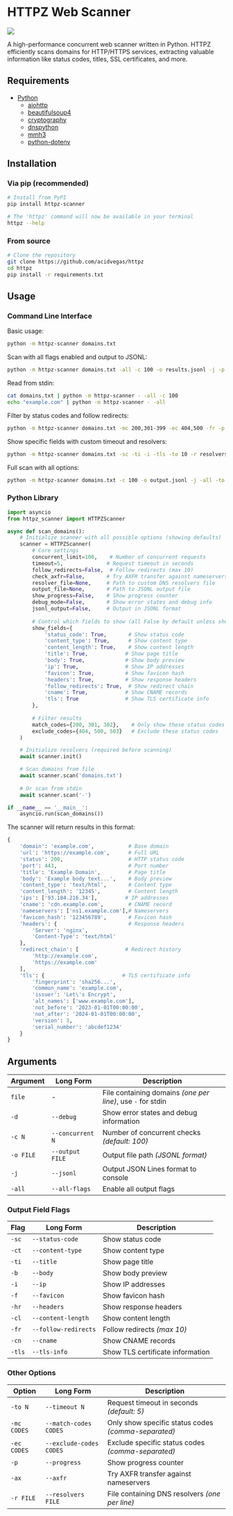 # HTTPZ Web Scanner

![](./.screens/preview.gif)

A high-performance concurrent web scanner written in Python. HTTPZ efficiently scans domains for HTTP/HTTPS services, extracting valuable information like status codes, titles, SSL certificates, and more.

## Requirements

- [Python](https://www.python.org/downloads/)
  - [aiohttp](https://pypi.org/project/aiohttp/)
  - [beautifulsoup4](https://pypi.org/project/beautifulsoup4/)
  - [cryptography](https://pypi.org/project/cryptography/)
  - [dnspython](https://pypi.org/project/dnspython/)
  - [mmh3](https://pypi.org/project/mmh3/)
  - [python-dotenv](https://pypi.org/project/python-dotenv/)

## Installation

### Via pip (recommended)
```bash
# Install from PyPI
pip install httpz-scanner

# The 'httpz' command will now be available in your terminal
httpz --help
```

### From source
```bash
# Clone the repository
git clone https://github.com/acidvegas/httpz
cd httpz
pip install -r requirements.txt
```

## Usage

### Command Line Interface

Basic usage:
```bash
python -m httpz-scanner domains.txt
```

Scan with all flags enabled and output to JSONL:
```bash
python -m httpz-scanner domains.txt -all -c 100 -o results.jsonl -j -p
```

Read from stdin:
```bash
cat domains.txt | python -m httpz-scanner - -all -c 100
echo "example.com" | python -m httpz-scanner - -all
```

Filter by status codes and follow redirects:
```bash
python -m httpz-scanner domains.txt -mc 200,301-399 -ec 404,500 -fr -p
```

Show specific fields with custom timeout and resolvers:
```bash
python -m httpz-scanner domains.txt -sc -ti -i -tls -to 10 -r resolvers.txt
```

Full scan with all options:
```bash
python -m httpz-scanner domains.txt -c 100 -o output.jsonl -j -all -to 10 -mc 200,301 -ec 404,500 -p -ax -r resolvers.txt
```

### Python Library
```python
import asyncio
from httpz_scanner import HTTPZScanner

async def scan_domains():
    # Initialize scanner with all possible options (showing defaults)
    scanner = HTTPZScanner(
        # Core settings
        concurrent_limit=100,    # Number of concurrent requests
        timeout=5,              # Request timeout in seconds
        follow_redirects=False,  # Follow redirects (max 10)
        check_axfr=False,       # Try AXFR transfer against nameservers
        resolver_file=None,     # Path to custom DNS resolvers file
        output_file=None,       # Path to JSONL output file
        show_progress=False,    # Show progress counter
        debug_mode=False,       # Show error states and debug info
        jsonl_output=False,     # Output in JSONL format
        
        # Control which fields to show (all False by default unless show_fields is None)
        show_fields={
            'status_code': True,       # Show status code
            'content_type': True,      # Show content type
            'content_length': True,    # Show content length
            'title': True,            # Show page title
            'body': True,             # Show body preview
            'ip': True,               # Show IP addresses
            'favicon': True,          # Show favicon hash
            'headers': True,          # Show response headers
            'follow_redirects': True,  # Show redirect chain
            'cname': True,            # Show CNAME records
            'tls': True               # Show TLS certificate info
        },
        
        # Filter results
        match_codes={200, 301, 302},    # Only show these status codes
        exclude_codes={404, 500, 503}   # Exclude these status codes
    )

    # Initialize resolvers (required before scanning)
    await scanner.init()

    # Scan domains from file
    await scanner.scan('domains.txt')
    
    # Or scan from stdin
    await scanner.scan('-')

if __name__ == '__main__':
    asyncio.run(scan_domains())
```

The scanner will return results in this format:
```python
{
    'domain': 'example.com',           # Base domain
    'url': 'https://example.com',      # Full URL
    'status': 200,                     # HTTP status code
    'port': 443,                       # Port number
    'title': 'Example Domain',         # Page title
    'body': 'Example body text...',    # Body preview
    'content_type': 'text/html',       # Content type
    'content_length': '12345',         # Content length
    'ips': ['93.184.216.34'],         # IP addresses
    'cname': 'cdn.example.com',        # CNAME record
    'nameservers': ['ns1.example.com'],# Nameservers
    'favicon_hash': '123456789',       # Favicon hash
    'headers': {                       # Response headers
        'Server': 'nginx',
        'Content-Type': 'text/html'
    },
    'redirect_chain': [               # Redirect history
        'http://example.com',
        'https://example.com'
    ],
    'tls': {                         # TLS certificate info
        'fingerprint': 'sha256...',
        'common_name': 'example.com',
        'issuer': 'Let\'s Encrypt',
        'alt_names': ['www.example.com'],
        'not_before': '2023-01-01T00:00:00',
        'not_after': '2024-01-01T00:00:00',
        'version': 3,
        'serial_number': 'abcdef1234'
    }
}
```

## Arguments

| Argument  | Long Form        | Description                                                 |
|-----------|------------------|-------------------------------------------------------------|
| `file`    | -                | File containing domains *(one per line)*, use `-` for stdin |
| `-d`      | `--debug`        | Show error states and debug information                     |
| `-c N`    | `--concurrent N` | Number of concurrent checks *(default: 100)*                |
| `-o FILE` | `--output FILE`  | Output file path *(JSONL format)*                           |
| `-j`      | `--jsonl`        | Output JSON Lines format to console                         |
| `-all`    | `--all-flags`    | Enable all output flags                                     |

### Output Field Flags

| Flag   | Long Form            | Description                      |
|--------| ---------------------|----------------------------------|
| `-sc`  | `--status-code`      | Show status code                 |
| `-ct`  | `--content-type`     | Show content type                |
| `-ti`  | `--title`            | Show page title                  |
| `-b`   | `--body`             | Show body preview                |
| `-i`   | `--ip`               | Show IP addresses                |
| `-f`   | `--favicon`          | Show favicon hash                |
| `-hr`  | `--headers`          | Show response headers            |
| `-cl`  | `--content-length`   | Show content length              |
| `-fr`  | `--follow-redirects` | Follow redirects *(max 10)*      |
| `-cn`  | `--cname`            | Show CNAME records               |
| `-tls` | `--tls-info`         | Show TLS certificate information |

### Other Options

| Option      | Long Form               | Description                                         |
|-------------|-------------------------|-----------------------------------------------------|
| `-to N`     | `--timeout N`           | Request timeout in seconds *(default: 5)*           |
| `-mc CODES` | `--match-codes CODES`   | Only show specific status codes *(comma-separated)* |
| `-ec CODES` | `--exclude-codes CODES` | Exclude specific status codes *(comma-separated)*   |
| `-p`        | `--progress`            | Show progress counter                               |
| `-ax`       | `--axfr`               | Try AXFR transfer against nameservers               |
| `-r FILE`   | `--resolvers FILE`     | File containing DNS resolvers *(one per line)*      |